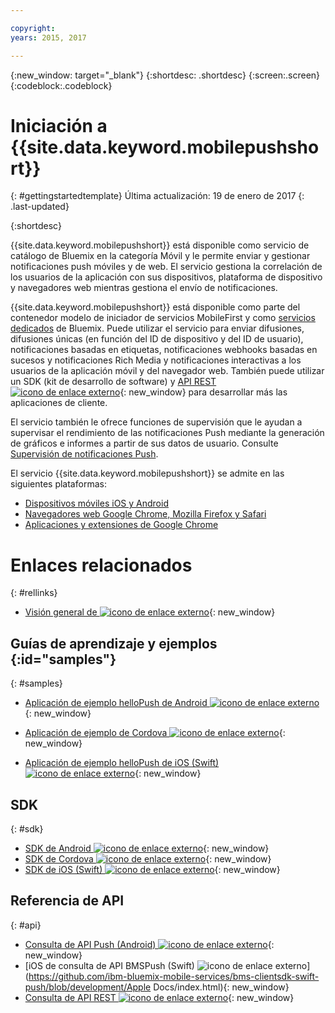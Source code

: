 ```yaml
---

copyright:
years: 2015, 2017

---
```


{:new_window: target="_blank"}
{:shortdesc: .shortdesc}
{:screen:.screen}
{:codeblock:.codeblock}

# Iniciación a {{site.data.keyword.mobilepushshort}}
{: #gettingstartedtemplate}
Última actualización: 19 de enero de 2017
{: .last-updated}

{:shortdesc}

{{site.data.keyword.mobilepushshort}} está disponible como servicio de catálogo de Bluemix en la categoría Móvil y le permite enviar y gestionar notificaciones push móviles y de web. El servicio gestiona la correlación de los usuarios de la aplicación con sus dispositivos, plataforma de dispositivo y navegadores web mientras gestiona el envío de notificaciones.

 {{site.data.keyword.mobilepushshort}} está disponible como parte del contenedor modelo de iniciador de servicios MobileFirst y como [servicios dedicados](/docs/dedicated/index.html) de Bluemix. Puede utilizar el servicio para enviar difusiones, difusiones únicas (en función del ID de dispositivo y del ID de usuario), notificaciones basadas en etiquetas, notificaciones webhooks basadas en sucesos y notificaciones Rich Media y notificaciones interactivas a los usuarios de la aplicación móvil y del navegador web. También puede utilizar un SDK (kit de desarrollo de software) y [API REST ![icono de enlace externo](../../icons/launch-glyph.svg "icono de enlace externo")](https://mobile.{DomainName}/imfpush/){: new_window} para desarrollar más las aplicaciones de cliente.

El servicio también le ofrece funciones de supervisión que le ayudan a supervisar el rendimiento de las notificaciones Push mediante la generación de gráficos e informes a partir de sus datos de usuario. Consulte [Supervisión de notificaciones Push](/docs/services/mobilepush/t_push_monitoring.html).

El servicio {{site.data.keyword.mobilepushshort}} se admite en las siguientes plataformas:

- [Dispositivos móviles iOS y Android](/docs/services/mobilepush/c_enable_push.html)
- [Navegadores web Google Chrome, Mozilla Firefox y Safari](/docs/services/mobilepush/c_chrome_firefox_enable.html)
- [Aplicaciones y extensiones de Google Chrome](/docs/services/mobilepush/c_web_extensions.html)


# Enlaces relacionados
{: #rellinks}

* [Visión general de ![icono de enlace externo](../../icons/launch-glyph.svg "icono de enlace externo")](c_overview_push.html){: new_window}

## Guías de aprendizaje y ejemplos {:id="samples"}
{: #samples}
* [Aplicación de ejemplo helloPush de Android ![icono de enlace externo](../../icons/launch-glyph.svg "icono de enlace externo")](https://github.com/ibm-bluemix-mobile-services/bms-samples-android-hellopush/){: new_window}
- [Aplicación de ejemplo de Cordova ![icono de enlace externo](../../icons/launch-glyph.svg "icono de enlace externo")](https://github.com/ibm-bluemix-mobile-services/bms-samples-cordova-hellopush){: new_window}
* [Aplicación de ejemplo helloPush de iOS (Swift) ![icono de enlace externo](../../icons/launch-glyph.svg "icono de enlace externo")](https://github.com/ibm-bluemix-mobile-services/bms-samples-swift-hellopush){: new_window}

## SDK
{: #sdk}
* [SDK de Android ![icono de enlace externo](../../icons/launch-glyph.svg "icono de enlace externo")](https://github.com/ibm-bluemix-mobile-services/bms-clientsdk-android-push){: new_window}
* [SDK de Cordova ![icono de enlace externo](../../icons/launch-glyph.svg "icono de enlace externo")](https://github.com/ibm-bluemix-mobile-services/bms-clientsdk-cordova-plugin-push){: new_window}
* [SDK de iOS (Swift) ![icono de enlace externo](../../icons/launch-glyph.svg "icono de enlace externo")](https://codeload.github.com/ibm-bluemix-mobile-services/bms-clientsdk-swift-push/zip/master){: new_window}

## Referencia de API
{: #api}
* [Consulta de API Push (Android) ![icono de enlace externo](../../icons/launch-glyph.svg "icono de enlace externo")](https://classicdocs.ng.bluemix.net/docs/api/content/api/mobilefirst/android/push-api-doc/overview-summary.html){: new_window}
* [iOS de consulta de API BMSPush (Swift) ![icono de enlace externo](../../icons/launch-glyph.svg "icono de enlace externo")](https://github.com/ibm-bluemix-mobile-services/bms-clientsdk-swift-push/blob/development/Apple Docs/index.html){: new_window}
* [Consulta de API REST ![icono de enlace externo](../../icons/launch-glyph.svg "icono de enlace externo")](https://mobile.{DomainName}/imfpush/){: new_window}
